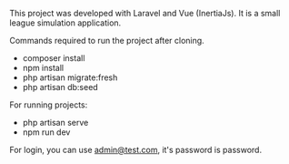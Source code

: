 This project was developed with Laravel and Vue (InertiaJs). It is a small league simulation application.

Commands required to run the project after cloning.

- composer install
- npm install
- php artisan migrate:fresh
- php artisan db:seed

For running projects:
- php artisan serve
- npm run dev

For login, you can use admin@test.com, it's password is password.
